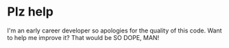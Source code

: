 # Plz help

I'm an early career developer so apologies for the quality of this code. Want to help me improve it? That would be SO DOPE, MAN!


